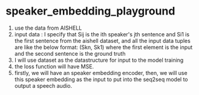 # speaker_embedding_playground

1. use the data from AISHELL
2. input data : I specify that Sij is the ith speaker's jth sentence and 
Si1 is the first sentence from the aishell dataset, and all the input data tuples are like the below format:
    (Skn, Sk1)
where the first element is the input and the second sentence is the ground truth
3. I will use dataset as the datastructure for input to the model training
4. the loss function will have MSE.
5. firstly, we will have an speaker embedding encoder, then, we will use this speaker embedding as the input to put into the seq2seq model to output a speech audio.
